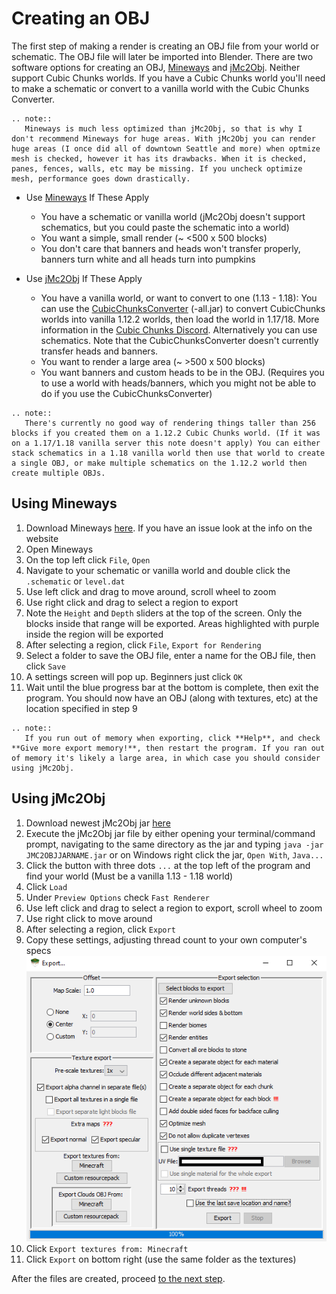 <!---
title: Creating an OBJ
path: /buildtheearth/rendering/blender
version: 1.0.0
authors:
    - @VapoR
--->

# Creating an OBJ

The first step of making a render is creating an OBJ file from your world or schematic. The OBJ file will later be imported into Blender. There are two software options for creating an OBJ, [Mineways](#using-mineways) and [jMc2Obj](#using-jmc2obj). Neither support Cubic Chunks worlds. If you have a Cubic Chunks world you'll need to make a schematic or convert to a vanilla world with the Cubic Chunks Converter.
```eval_rst
.. note::
   Mineways is much less optimized than jMc2Obj, so that is why I don't recommend Mineways for huge areas. With jMc2Obj you can render huge areas (I once did all of downtown Seattle and more) when optmize mesh is checked, however it has its drawbacks. When it is checked, panes, fences, walls, etc may be missing. If you uncheck optimize mesh, performance goes down drastically.
```
- Use [Mineways](#using-mineways) If These Apply
  * You have a schematic or vanilla world (jMc2Obj doesn't support schematics, but you could paste the schematic into a world)
  * You want a simple, small render (~ <500 x 500 blocks)
  * You don't care that banners and heads won't transfer properly, banners turn white and all heads turn into pumpkins

- Use [jMc2Obj](#using-jmc2obj) If These Apply
  * You have a vanilla world, or want to convert to one (1.13 - 1.18): You can use the [CubicChunksConverter](https://jenkins.daporkchop.net/job/OpenCubicChunks/job/CubicChunksConverter/job/master/) (-all.jar) to convert CubicChunks worlds into vanilla 1.12.2 worlds, then load the world in 1.17/18. More information in the [Cubic Chunks Discord](https://discord.gg/tJUWYq5wdR). Alternatively you can use schematics. Note that the CubicChunksConverter doesn't currently transfer heads and banners.
  * You want to render a large area (~ >500 x 500 blocks)
  * You want banners and custom heads to be in the OBJ. (Requires you to use a world with heads/banners, which you might not be able to do if you use the CubicChunksConverter)

```eval_rst
.. note::
   There's currently no good way of rendering things taller than 256 blocks if you created them on a 1.12.2 Cubic Chunks world. (If it was on a 1.17/1.18 vanilla server this note doesn't apply) You can either stack schematics in a 1.18 vanilla world then use that world to create a single OBJ, or make multiple schematics on the 1.12.2 world then create multiple OBJs.
```

## Using Mineways

1. Download Mineways [here](https://www.realtimerendering.com/erich/minecraft/public/mineways/downloads.html#downloadImgs). If you have an issue look at the info on the website
2. Open Mineways
3. On the top left click `File`, `Open`
4. Navigate to your schematic or vanilla world and double click the `.schematic` or `level.dat`
5. Use left click and drag to move around, scroll wheel to zoom
6. Use right click and drag to select a region to export
7. Note the `Height` and `Depth` sliders at the top of the screen. Only the blocks inside that range will be exported. Areas highlighted with purple inside the region will be exported
8. After selecting a region, click `File`, `Export for Rendering`
9. Select a folder to save the OBJ file, enter a name for the OBJ file, then click `Save`
10. A settings screen will pop up. Beginners just click `OK`
11. Wait until the blue progress bar at the bottom is complete, then exit the program. You should now have an OBJ (along with textures, etc) at the location specified in step 9
```eval_rst
.. note::
   If you run out of memory when exporting, click **Help**, and check **Give more export memory!**, then restart the program. If you ran out of memory it's likely a large area, in which case you should consider using jMc2Obj.
```

## Using jMc2Obj

1. Download newest jMc2Obj jar [here](https://github.com/jmc2obj/j-mc-2-obj/releases)
2. Execute the jMc2Obj jar file by either opening your terminal/command prompt, navigating to the same directory as the jar and typing `java -jar JMC2OBJJARNAME.jar` or on Windows right click the jar, `Open With`, `Java...`
3. Click the button with three dots `...` at the top left of the program and find your world (Must be a vanilla 1.13 - 1.18 world)
4. Click `Load`
5. Under `Preview Options` check `Fast Renderer` 
6. Use left click and drag to select a region to export, scroll wheel to zoom
7. Use right click to move around
8. After selecting a region, click `Export`
9. Copy these settings, adjusting thread count to your own computer's specs
![JMC](../../../../images/jmc.png)
10. Click `Export textures from: Minecraft`
11. Click `Export` on bottom right (use the same folder as the textures)

After the files are created, proceed [to the next step](importing-obj).